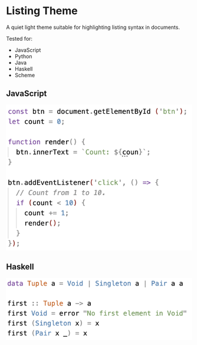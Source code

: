 # Listing Theme

A quiet light theme suitable for highlighting listing syntax in documents.

Tested for:
  - JavaScript
  - Python
  - Java
  - Haskell
  - Scheme

## JavaScript

![JavaScript Highlighting](./images/javascript.png)

## Haskell

![Haskell Highlighting](./images/haskell.png)
